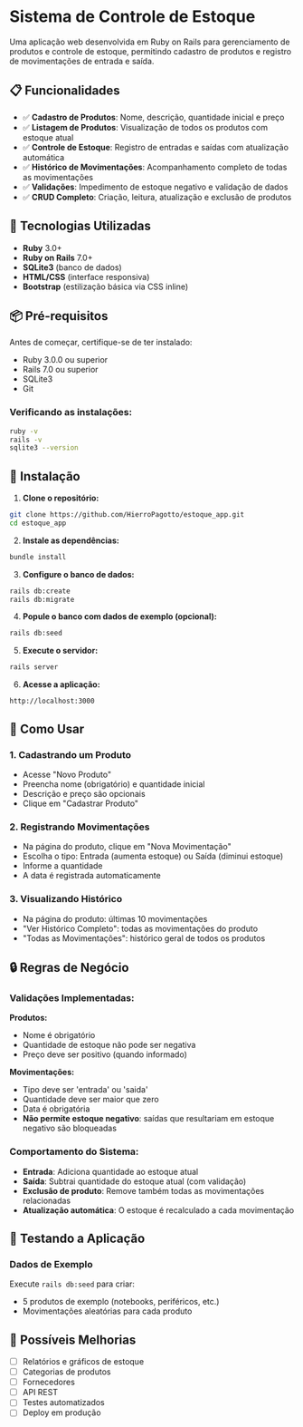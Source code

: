 # Sistema de Controle de Estoque

Uma aplicação web desenvolvida em Ruby on Rails para gerenciamento de produtos e controle de estoque, permitindo cadastro de produtos e registro de movimentações de entrada e saída.

## 📋 Funcionalidades

- ✅ **Cadastro de Produtos**: Nome, descrição, quantidade inicial e preço
- ✅ **Listagem de Produtos**: Visualização de todos os produtos com estoque atual
- ✅ **Controle de Estoque**: Registro de entradas e saídas com atualização automática
- ✅ **Histórico de Movimentações**: Acompanhamento completo de todas as movimentações
- ✅ **Validações**: Impedimento de estoque negativo e validação de dados
- ✅ **CRUD Completo**: Criação, leitura, atualização e exclusão de produtos

## 🚀 Tecnologias Utilizadas

- **Ruby** 3.0+
- **Ruby on Rails** 7.0+
- **SQLite3** (banco de dados)
- **HTML/CSS** (interface responsiva)
- **Bootstrap** (estilização básica via CSS inline)

## 📦 Pré-requisitos

Antes de começar, certifique-se de ter instalado:

- Ruby 3.0.0 ou superior
- Rails 7.0 ou superior
- SQLite3
- Git

### Verificando as instalações:

```bash
ruby -v
rails -v
sqlite3 --version
```

## 🔧 Instalação

1. **Clone o repositório:**
```bash
git clone https://github.com/HierroPagotto/estoque_app.git
cd estoque_app
```

2. **Instale as dependências:**
```bash
bundle install
```

3. **Configure o banco de dados:**
```bash
rails db:create
rails db:migrate
```

4. **Popule o banco com dados de exemplo (opcional):**
```bash
rails db:seed
```

5. **Execute o servidor:**
```bash
rails server
```

6. **Acesse a aplicação:**
```
http://localhost:3000
```

## 🎯 Como Usar

### 1. Cadastrando um Produto
- Acesse "Novo Produto"
- Preencha nome (obrigatório) e quantidade inicial
- Descrição e preço são opcionais
- Clique em "Cadastrar Produto"

### 2. Registrando Movimentações
- Na página do produto, clique em "Nova Movimentação"
- Escolha o tipo: Entrada (aumenta estoque) ou Saída (diminui estoque)
- Informe a quantidade
- A data é registrada automaticamente

### 3. Visualizando Histórico
- Na página do produto: últimas 10 movimentações
- "Ver Histórico Completo": todas as movimentações do produto
- "Todas as Movimentações": histórico geral de todos os produtos

## 🔒 Regras de Negócio

### Validações Implementadas:

**Produtos:**
- Nome é obrigatório
- Quantidade de estoque não pode ser negativa
- Preço deve ser positivo (quando informado)

**Movimentações:**
- Tipo deve ser 'entrada' ou 'saida'
- Quantidade deve ser maior que zero
- Data é obrigatória
- **Não permite estoque negativo**: saídas que resultariam em estoque negativo são bloqueadas

### Comportamento do Sistema:
- **Entrada**: Adiciona quantidade ao estoque atual
- **Saída**: Subtrai quantidade do estoque atual (com validação)
- **Exclusão de produto**: Remove também todas as movimentações relacionadas
- **Atualização automática**: O estoque é recalculado a cada movimentação

## 🧪 Testando a Aplicação

### Dados de Exemplo
Execute `rails db:seed` para criar:
- 5 produtos de exemplo (notebooks, periféricos, etc.)
- Movimentações aleatórias para cada produto

## 🚦 Possíveis Melhorias

- [ ] Relatórios e gráficos de estoque
- [ ] Categorias de produtos
- [ ] Fornecedores
- [ ] API REST
- [ ] Testes automatizados
- [ ] Deploy em produção
